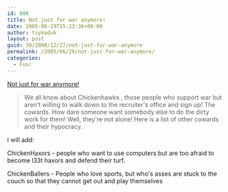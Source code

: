 ```yaml
---
id: 606
title: Not just for war anymore!
date: 2005-06-29T15:23:36+00:00
author: tsykoduk
layout: post
guid: 30/2008/12/27/not-just-for-war-anymore
permalink: /2005/06/29/not-just-for-war-anymore/
categories:
  - Fun!
---
```

<p><a href="http://sharpmarbles.stufftoread.com/archive/2005/06/29/3552.aspx">Not just for war anymore!</a></p>


<blockquote>We all know about Chickenhawks , those people who support war but aren't willing to walk down to the recruiter's office and sign up! The cowards. How dare someone want somebody else to do the dirty work for them! Well, they're not alone! Here is a list of other cowards and their hypocracy.</blockquote>

<p>I will add:</p>

<p>ChickenHaxors - people who want to use computers but are too afraid to become l33t haxors and defend their turf.</p>

<p>ChickenBallers - People who love sports, but who's asses are stuck to the couch so that they cannot get out and play themselves</p>